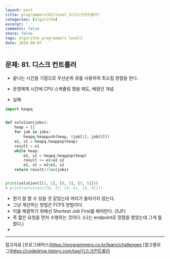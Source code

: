 ```yaml
---
layout: post
title: programmers(82)level_3(디스크컨트롤러)
categories: [algorithm]
excerpt: ' '
comments: false
share: false
tags: algorithm programmers level3
date: 2019-08-07
---
```


## 문제: 81. 디스크 컨트롤러

- 끝나는 시간을 기점으로 우선순위 큐를 사용하여 최소힙 정렬을 한다.
- 운영체제 시간에 CPU 스케쥴링 했을 때도, 배웠던 개념

- 실패

```python
import heapq


def solution(jobs):
    heap = []
    for job in jobs:
        heapq.heappush(heap, (job[1], job[0]))
    e1, s1 = heapq.heappop(heap)
    result = e1
    while heap:
        e2, s2 = heapq.heappop(heap)
        result += e1+e2-s2
        e1, s1 = e2+e1, s2
    return result//len(jobs)


print(solution([[1, 2], [0, 5], [5, 5]]))
# print(solution([[0, 3], [4, 6], [5, 9]]))

```

- 뭔가 잘 짤 수 있을 것 같았는데 머리가 돌아가지 않는다.
- 그냥 계산하는 방법은 FCFS 방법이다.
- 이를 해결하기 위해선 Shortest Job First를 해야한다. (SJF)
- 즉 짧은 요청을 먼저 수행하는 것이다. (나는 endpoint로 정렬을 했었는데 그게 틀렸다.)
-

---

참고자료
[프로그래머스]<https://programmers.co.kr/learn/challenges>
[참고블로그]<https://codedrive.tistory.com/tag/디스크컨트롤러>
